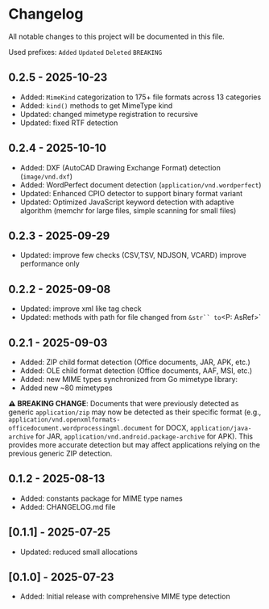 # Changelog

All notable changes to this project will be documented in this file.

Used prefixes:
`Added`
`Updated`
`Deleted`
`BREAKING`

## 0.2.5 - 2025-10-23

* Added: `MimeKind` categorization to 175+ file formats across 13 categories
* Added: `kind()` methods to get MimeType kind
* Updated:  changed mimetype registration to recursive
* Updated:  fixed RTF detection

## 0.2.4 - 2025-10-10

* Added: DXF (AutoCAD Drawing Exchange Format) detection (`image/vnd.dxf`)
* Added: WordPerfect document detection (`application/vnd.wordperfect`)
* Updated: Enhanced CPIO detector to support binary format variant
* Updated: Optimized JavaScript keyword detection with adaptive algorithm (memchr for large files, simple scanning for small files)

## 0.2.3 - 2025-09-29

* Updated: improve few checks (CSV,TSV, NDJSON, VCARD) improve performance only

## 0.2.2 - 2025-09-08

* Updated: improve xml like tag check
* Updated: methods with path for file changed from `&str`` to`<P: AsRef<Path>>`

## 0.2.1 - 2025-09-03

* Added: ZIP child format detection (Office documents, JAR, APK, etc.)
* Added: OLE child format detection (Office documents, AAF, MSI, etc.)
* Added: new MIME types synchronized from Go mimetype library:
* Added new ~80 mimetypes

**⚠️ BREAKING CHANGE**: Documents that were previously detected as generic `application/zip` may now be detected as their specific format (e.g., `application/vnd.openxmlformats-officedocument.wordprocessingml.document` for DOCX, `application/java-archive` for JAR, `application/vnd.android.package-archive` for APK). This provides more accurate detection but may affect applications relying on the previous generic ZIP detection.

## 0.1.2 - 2025-08-13

* Added: constants package for MIME type names
* Added: CHANGELOG.md file

## [0.1.1] - 2025-07-25

* Updated: reduced small allocations

## [0.1.0] - 2025-07-23

* Added: Initial release with comprehensive MIME type detection
